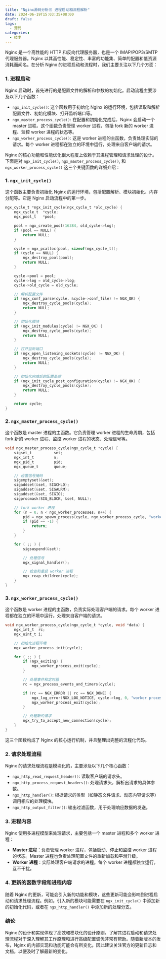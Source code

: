 ```yaml
---
title: "Nginx源码分析三 进程启动和流程解析"
date: 2024-06-19T15:03:35+08:00
draft: false
tags:
  - 源码
categories:
  - 技术
---
```


Nginx 是一个高性能的 HTTP 和反向代理服务器，也是一个 IMAP/POP3/SMTP 代理服务器。Nginx 以其高性能、稳定性、丰富的功能集、简单的配置和低资源消耗而闻名。在分析 Nginx 的进程启动和流程时，我们主要关注以下几个方面：

### 1. 进程启动
Nginx 启动时，首先进行的是配置文件的解析和参数的初始化。启动流程主要涉及以下几个函数：

- `ngx_init_cycle()`: 这个函数用于初始化 Nginx 的运行环境，包括读取和解析配置文件、初始化模块、打开监听端口等。
- `ngx_master_process_cycle()`: 在配置和初始化完成后，Nginx 会启动一个 master 进程。这个函数负责管理 worker 进程，包括 fork 新的 worker 进程、监控 worker 进程的状态等。
- `ngx_worker_process_cycle()`: 这是 worker 进程的主函数，负责处理实际的请求。每个 worker 进程都在独立的环境中运行，处理来自客户端的请求。

Nginx 的核心功能和性能优化很大程度上依赖于其进程管理和请求处理的设计。下面是对 `ngx_init_cycle()`, `ngx_master_process_cycle()`, 和 `ngx_worker_process_cycle()` 这三个关键函数的详细介绍：

### 1. `ngx_init_cycle()`
这个函数主要负责初始化 Nginx 的运行环境，包括配置解析、模块初始化、内存分配等。它是 Nginx 启动流程中的第一步。

```c
ngx_cycle_t *ngx_init_cycle(ngx_cycle_t *old_cycle) {
    ngx_cycle_t  *cycle;
    ngx_pool_t   *pool;

    pool = ngx_create_pool(16384, old_cycle->log);
    if (pool == NULL) {
        return NULL;
    }

    cycle = ngx_pcalloc(pool, sizeof(ngx_cycle_t));
    if (cycle == NULL) {
        ngx_destroy_pool(pool);
        return NULL;
    }

    cycle->pool = pool;
    cycle->log = old_cycle->log;
    cycle->old_cycle = old_cycle;

    // 解析配置文件
    if (ngx_conf_parse(cycle, &cycle->conf_file) != NGX_OK) {
        ngx_destroy_cycle_pools(cycle);
        return NULL;
    }

    // 初始化模块
    if (ngx_init_modules(cycle) != NGX_OK) {
        ngx_destroy_cycle_pools(cycle);
        return NULL;
    }

    // 打开监听端口
    if (ngx_open_listening_sockets(cycle) != NGX_OK) {
        ngx_destroy_cycle_pools(cycle);
        return NULL;
    }

    // 初始化完成后的配置处理
    if (ngx_init_cycle_post_configuration(cycle) != NGX_OK) {
        ngx_destroy_cycle_pools(cycle);
        return NULL;
    }

    return cycle;
}
```

### 2. `ngx_master_process_cycle()`
这个函数是 master 进程的主函数。它负责管理 worker 进程的生命周期，包括 fork 新的 worker 进程、监控 worker 进程的状态、处理信号等。

```c
void ngx_master_process_cycle(ngx_cycle_t *cycle) {
    sigset_t          set;
    ngx_int_t         n;
    ngx_pid_t         pid;
    ngx_queue_t       queue;

    // 设置信号掩码
    sigemptyset(&set);
    sigaddset(&set, SIGCHLD);
    sigaddset(&set, SIGALRM);
    sigaddset(&set, SIGIO);
    sigprocmask(SIG_BLOCK, &set, NULL);

    // fork worker 进程
    for (n = 0; n < ngx_worker_processes; n++) {
        pid = ngx_spawn_process(cycle, ngx_worker_process_cycle, "worker process");
        if (pid == -1) {
            return;
        }
    }

    for ( ;; ) {
        sigsuspend(&set);

        // 处理信号
        ngx_signal_handler();

        // 检查和重启 worker 进程
        ngx_reap_children(cycle);
    }
}
```

### 3. `ngx_worker_process_cycle()`
这个函数是 worker 进程的主函数，负责实际处理客户端的请求。每个 worker 进程都在独立的环境中运行，处理来自客户端的请求。

```c
void ngx_worker_process_cycle(ngx_cycle_t *cycle, void *data) {
    ngx_int_t  rc;
    ngx_uint_t i;

    // 初始化进程环境
    ngx_worker_process_init(cycle);

    for ( ;; ) {
        if (ngx_exiting) {
            ngx_worker_process_exit(cycle);
        }

        // 处理事件和定时器
        rc = ngx_process_events_and_timers(cycle);

        if (rc == NGX_ERROR || rc == NGX_DONE) {
            ngx_log_error(NGX_LOG_NOTICE, cycle->log, 0, "worker process exiting");
            ngx_worker_process_exit(cycle);
        }

        // 处理新的请求
        ngx_try_to_accept_new_connection(cycle);
    }
}
```

这三个函数构成了 Nginx 的核心运行机制，并且整理出完整的流程化代码。





### 2. 请求处理流程
Nginx 的请求处理流程是模块化的，主要涉及以下几个核心函数：

- `ngx_http_read_request_header()`: 读取客户端的请求头。
- `ngx_http_process_request_headers()`: 处理请求头，解析出请求的具体参数。
- `ngx_http_handler()`: 根据请求的类型（如静态文件请求、动态内容请求等）调用相应的处理模块。
- `ngx_http_output_filter()`: 输出过滤函数，用于处理响应数据的发送。

### 3. 进程内容
Nginx 使用多进程模型来处理请求，主要包括一个 master 进程和多个 worker 进程：

- **Master 进程**：负责管理 worker 进程，包括启动、停止和监控 worker 进程的状态。Master 进程也负责处理配置文件的重新加载和平滑升级。
- **Worker 进程**：实际处理客户端请求的进程。每个 worker 进程都独立运行，互不干扰。

### 4. 更新的函数字段和进程内容
随着 Nginx 的更新，可能会引入新的功能和模块，这些更新可能会影响到进程启动和请求处理流程。例如，引入新的模块可能需要在 `ngx_init_cycle()` 中添加新的初始化代码，或者在 `ngx_http_handler()` 中添加新的处理分支。

### 结论
Nginx 的设计和实现体现了高效和模块化的设计原则。了解其进程启动和请求处理流程对于深入理解其工作原理和进行高级配置调优非常有帮助。随着新版本的发布，Nginx 的内部实现和功能可能会有所变化，因此建议关注官方的更新日志和文档，以便及时了解最新的变化。